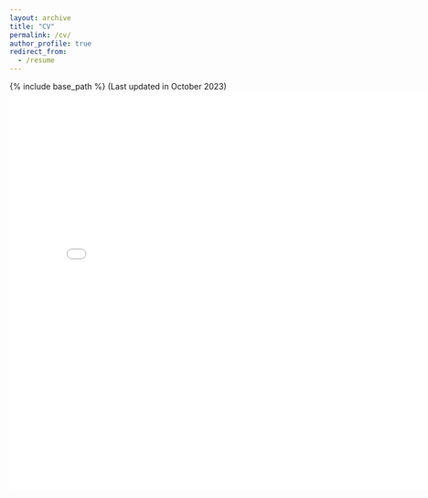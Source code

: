 ```yaml
---
layout: archive
title: "CV"
permalink: /cv/
author_profile: true
redirect_from:
  - /resume
---
```


{% include base_path %}
(Last updated in October 2023)
<embed src="Vanshaj_CV.pdf" width="800px" height="700px" />
